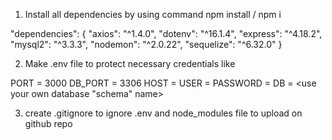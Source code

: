 1. Install all dependencies by using command npm install / npm i

"dependencies": {
    "axios": "^1.4.0",
    "dotenv": "^16.1.4",
    "express": "^4.18.2",
    "mysql2": "^3.3.3",
    "nodemon": "^2.0.22",
    "sequelize": "^6.32.0"
  }

  2. Make .env file to protect necessary credentials like

PORT = 3000
DB_PORT = 3306
HOST = <use your own database Host name>
USER = <use your own database user name>
PASSWORD = <use your own database password>
DB = <use your own database "schema" name>

3. create .gitignore to ignore .env and node_modules file to upload on github repo
